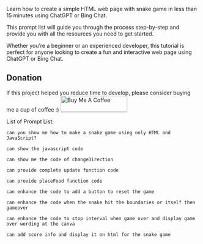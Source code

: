 
Learn how to create a simple HTML web page with snake game in less than 15 minutes using ChatGPT or Bing Chat. 

This prompt list will guide you through the process step-by-step and provide you with all the resources you need to get started. 

Whether you’re a beginner or an experienced developer, this tutorial is perfect for anyone looking to create a fun and interactive web page using ChatGPT or Bing Chat.

## Donation

If this project helped you reduce time to develop, please consider buying me a cup of coffee :)
<a href="https://www.buymeacoffee.com/ongyishen" 
target="_blank">
<img src="https://www.buymeacoffee.com/assets/img/custom_images/orange_img.png" 
alt="Buy Me A Coffee" style="height: 41px !important;width: 174px !important;box-shadow: 0px 3px 2px 0px rgba(190, 190, 190, 0.5) !important;-webkit-box-shadow: 0px 3px 2px 0px rgba(190, 190, 190, 0.5) !important;" ></a>

List of Prompt List:
```
can you show me how to make a snake game using only HTML and JavaScript?
```
```
can show the javascript code
```
```
can show me the code of changeDirection
```
```
can provide complete update function code
```
```
can provide placeFood function code
```
```
can enhance the code to add a button to reset the game
```
```
can enhance the code when the snake hit the boundaries or itself then gameover
```
```
can enhance the code to stop interval when game over and display game over wording at the canva
```
```
can add score info and display it on html for the snake game
```

